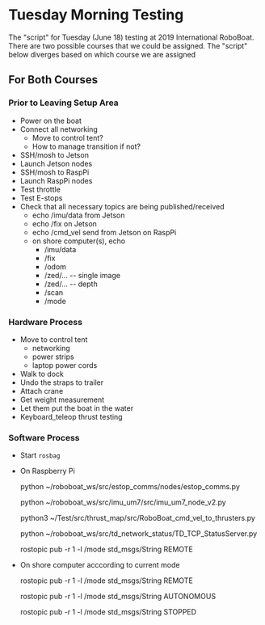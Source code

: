 # Tuesday Morning Testing
The "script" for Tuesday (June 18) testing at 2019 International RoboBoat. There are two possible courses that we could be assigned. The "script" below diverges based on which course we are assigned

## For Both Courses
### Prior to Leaving Setup Area
* Power on the boat
* Connect all networking 
    - Move to control tent?
    - How to manage transition if not?
* SSH/mosh to Jetson
* Launch Jetson nodes
* SSH/mosh to RaspPi
* Launch RaspPi nodes
* Test throttle
* Test E-stops
* Check that all necessary topics are being published/received
    - echo /imu/data from Jetson
    - echo /fix on Jetson
    - echo /cmd_vel send from Jetson on RaspPi
    - on shore computer(s), echo
        + /imu/data
        + /fix
        + /odom
        + /zed/...  -- single image
        + /zed/...  -- depth
        + /scan
        + /mode


### Hardware Process
* Move to control tent
    - networking
    - power strips
    - laptop power cords
* Walk to dock
* Undo the straps to trailer
* Attach crane
* Get weight measurement
* Let them put the boat in the water
* Keyboard_teleop thrust testing

### Software Process
* Start `rosbag`
* On Raspberry Pi

    python ~/roboboat_ws/src/estop_comms/nodes/estop_comms.py 
    
    python ~/roboboat_ws/src/imu_um7/src/imu_um7_node_v2.py
    
    python3 ~/Test/src/thrust_map/src/RoboBoat_cmd_vel_to_thrusters.py
    
    python ~/roboboat_ws/src/td_network_status/TD_TCP_StatusServer.py
    
    rostopic pub -r 1 -l /mode std_msgs/String REMOTE
    
* On shore computer acccording to current mode

    rostopic pub -r 1 -l /mode std_msgs/String REMOTE
    
    rostopic pub -r 1 -l /mode std_msgs/String AUTONOMOUS

    rostopic pub -r 1 -l /mode std_msgs/String STOPPED
